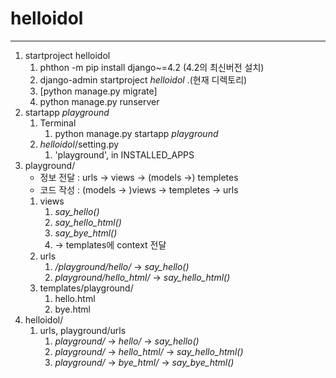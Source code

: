 # helloidol

 - - -

1. startproject helloidol
   1. phthon -m pip install django~=4.2 (4.2의 최신버전 설치)
   2. django-admin startproject _helloidol_ .(현재 디렉토리)
   3. [python manage.py migrate]
   4. python manage.py runserver
2. startapp _playground_
   1. Terminal
      1. python manage.py startapp _playground_
   2. _helloidol_/setting.py
      1. 'playground', in INSTALLED_APPS
3. playground/
   - 정보 전달 : urls -> views -> (models ->) templetes
   - 코드 작성 : (models -> )views -> templetes -> urls
   1. views
      1. _say_hello()_
      2. _say_hello_html()_
      3. _say_bye_html()_
      4. -> templates에 context 전달
   2. urls 
      1. _/playground/hello/_ -> _say_hello()_
      2. _playground/hello_html/_ -> _say_hello_html()_
   3. templates/playground/
      1. hello.html
      2. bye.html
4. helloidol/ 
    1. urls, playground/urls
       1. _playground/_ -> _hello/_ -> _say_hello()_
       2. _playground/_ -> _hello_html/_ -> _say_hello_html()_
       3. _playground/_ -> _bye_html/_ -> _say_bye_html()_



